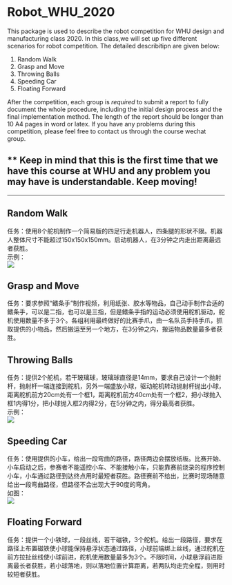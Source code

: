 # Robot_WHU_2020
This package is used to describe the robot competition for WHU design and manufacturing class 2020.
In this class,we will set up five different scenarios for robot competition. The detailed describitipn are given below: 
1. Random Walk
2. Grasp and Move
3. Throwing Balls
4. Speeding Car  
5. Floating Forward

After the competition, each group is *required* to submit a report to fully document the whole procedure, including the initial design process and the final implementation method. The length of the report should be longer than 10 A4 pages in word or latex. If you have any problems during this competition, please feel free to contact us through the course wechat group.

** Keep in mind that this is the first time that we have this course at WHU and any problem you may have is understandable. Keep moving!  
------------------------------------------------
------------------------------------------------
## Random Walk
任务：使用8个舵机制作一个简易版的四足行走机器人，四条腿的形状不限。机器人整体尺寸不能超过150x150x150mm。启动机器人，在3分钟之内走出距离最远者获胜。  
示例：  
![](https://github.com/MiaoLi/Robot_WHU_2020/blob/main/image1.JPG)  
  
## Grasp and Move  
任务：要求参照“鳍条手”制作视频，利用纸张、胶水等物品，自己动手制作合适的鳍条手，可以是二指，也可以是三指，但是鳍条手指的运动必须使用舵机驱动，舵机使用数量不多于3个。各组利用最终做好的比赛手爪，由一名队员手持手爪，抓取提供的小物品，然后搬运至另一个地方，在3分钟之内，搬运物品数量最多者获胜。
  
## Throwing Balls  
任务：提供2个舵机，若干玻璃球，玻璃球直径是14mm，要求自己设计一个抛射杆，抛射杆一端连接到舵机，另外一端盛放小球，驱动舵机转动抛射杆抛出小球，距离舵机前方20cm处有一个框1，距离舵机前方40cm处有一个框2，把小球抛入框1内得1分，把小球抛入框2内得2分，在5分钟之内，得分最高者获胜。    
示例：  
![](https://github.com/MiaoLi/Robot_WHU_2020/blob/main/image2.JPG)
  
## Speeding Car  
任务：使用提供的小车，给出一段弯曲的路径，路径两边会摆放纸板。比赛开始、小车启动之后，参赛者不能遥控小车、不能接触小车，只能靠赛前烧录的程序控制小车，小车通过路径到达终点用时最短者获胜。路径赛前不给出，比赛时现场随意给出一段弯曲路径，但路径不会出现大于90度的弯角。  
如图：  
![](https://github.com/MiaoLi/Robot_WHU_2020/blob/main/car.PNG)

## Floating Forward
任务：提供一个小铁球，一段丝线，若干磁铁，3个舵机。给出一段路径，要求在路径上布置磁铁使小球能保持悬浮状态通过路径，小球前端绑上丝线，通过舵机在前方拉扯丝线使小球前进，舵机使用数量最多为3个。不限时间，小球悬浮前进距离最长者获胜，若小球落地，则以落地位置计算距离，若两队均走完全程，则用时较短者获胜。



